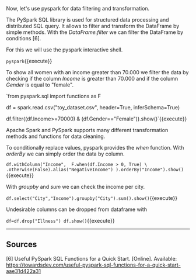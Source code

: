 Now, let's use pyspark for data filtering and transformation.

The PySpark SQL library is used for structured data processing and distributed SQL query. It allows to filter and transform the DataFrame by simple methods.
With the _DataFrame.filter_ we can filter the DataFrame by conditions [6]. 

For this we will use the pyspark interactive shell.

`pyspark`{{execute}}

To show all women with an income greater than 70.000 we filter the data by checking if the column _Income_ is greater than 70.000 and if the column _Gender_ is equal to "female".

`from pyspark.sql import functions as F

df  = spark.read.csv("toy_dataset.csv", header=True, inferSchema=True)

df.filter((df.Income>=70000) & (df.Gender=="Female")).show()`{{execute}}

Apache Spark and PySpark supports many different transformation methods and functions for data cleaning.

To conditionally replace values, pyspark provides the _when_ function. With _orderBy_ we can simply order the data by column.  

`df.withColumn("Income", 
              F.when(df.Income > 0, True) \
                .otherwise(False).alias("NegativeIncome")
              ).orderBy("Income").show()`{{execute}}

With _groupby_ and _sum_ we can check the income per city.

`df.select("City","Income").groupby("City").sum().show()`{{execute}}

Undesirable columns can be dropped from dataframe with

`df=df.drop("Illness")
df.show()`{{execute}}

---

## Sources

[6] Useful PySpark SQL Functions for a Quick Start. [Online]. Available: https://towardsdev.com/useful-pyspark-sql-functions-for-a-quick-start-aae31d422a31